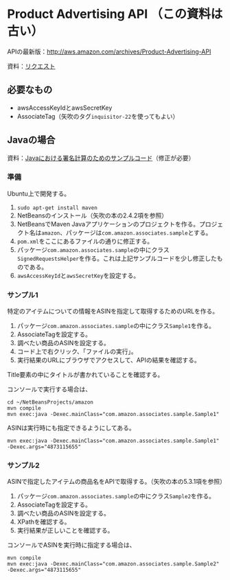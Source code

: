 # Product Advertising API （この資料は古い）

APIの最新版：http://aws.amazon.com/archives/Product-Advertising-API

資料：[リクエスト](https://images-na.ssl-images-amazon.com/images/G/09/associates/paapi/dg/index.html?CHAP_MakingRequestsandUnderstandingResponses.html)

## 必要なもの

* awsAccessKeyIdとawsSecretKey
* AssociateTag（矢吹のタグ`inquisitor-22`を使ってもよい）

## Javaの場合

資料：[Javaにおける署名計算のためのサンプルコード](https://images-na.ssl-images-amazon.com/images/G/09/associates/paapi/dg/index.html?AuthJavaSampleSig2.html)（修正が必要）

### 準備

Ubuntu上で開発する。

1. `sudo apt-get install maven`
1. NetBeansのインストール（矢吹の本の2.4.2項を参照）
1. NetBeansでMaven Javaアプリケーションのプロジェクトを作る。プロジェクト名は`amazon`、パッケージは`com.amazon.associates.sample`とする。
1. `pom.xml`をここにあるファイルの通りに修正する。
1. パッケージ`com.amazon.associates.sample`の中にクラス`SignedRequestsHelper`を作る。これは上記サンプルコードを少し修正したものである。
1. `awsAccessKeyId`と`awsSecretKey`を設定する。

### サンプル1

特定のアイテムについての情報をASINを指定して取得するためのURLを作る。

1. パッケージ`com.amazon.associates.sample`の中にクラス`Sample1`を作る。
1. AssociateTagを設定する。
1. 調べたい商品のASINを設定する。
1. コード上で右クリック、「ファイルの実行」。
1. 実行結果のURLにブラウザでアクセスして、APIの結果を確認する。

Title要素の中にタイトルが書かれていることを確認する。

コンソールで実行する場合は、

```
cd ~/NetBeansProjects/amazon
mvn compile
mvn exec:java -Dexec.mainClass="com.amazon.associates.sample.Sample1"
```

ASINは実行時にも指定できるようにしてある。

```
mvn exec:java -Dexec.mainClass="com.amazon.associates.sample.Sample1" -Dexec.args="4873115655"
```

### サンプル2

ASINで指定したアイテムの商品名をAPIで取得する。（矢吹の本の5.3.1項を参照）

1. パッケージ`com.amazon.associates.sample`の中にクラス`Sample2`を作る。
1. AssociateTagを設定する。
1. 調べたい商品のASINを設定する。
1. XPathを確認する。
1. 実行結果が正しいことを確認する。

コンソールでASINを実行時に指定する場合は、

```
mvn compile
mvn exec:java -Dexec.mainClass="com.amazon.associates.sample.Sample2" -Dexec.args="4873115655"
```
